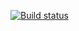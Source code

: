 [![Build status](https://ci.appveyor.com/api/projects/status/lrnpx17ahpp4g295?svg=true)](https://ci.appveyor.com/project/Anton0101001/postmanecho)
